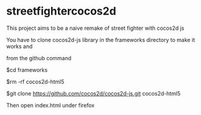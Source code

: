 # streetfightercocos2d

This project aims to be a naive remake of street fighter with cocos2d js

You have to clone cocos2d-js library in the frameworks directory to make it works and 

from the github command

$cd frameworks

$rm -rf cocos2d-html5

$git clone https://github.com/cocos2d/cocos2d-js.git cocos2d-html5

Then open index.html under firefox